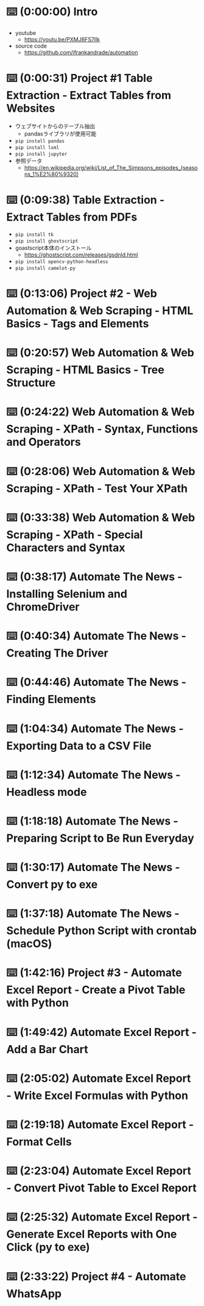 # ⌨️ (0:00:00) Intro
- youtube
  - https://youtu.be/PXMJ6FS7llk
- source code
  - https://github.com/ifrankandrade/automation
# ⌨️ (0:00:31) Project #1 Table Extraction - Extract Tables from Websites
- ウェブサイトからのテーブル抽出
  - pandasライブラリが使用可能
- `pip install pandas`
- `pip install lxml`
- `pip install jupyter`
- 参照データ
  - https://en.wikipedia.org/wiki/List_of_The_Simpsons_episodes_(seasons_1%E2%80%9320)
# ⌨️ (0:09:38) Table Extraction - Extract Tables from PDFs
- `pip install tk`
- `pip install ghostscript`
- goastscript本体のインストール
  - https://ghostscript.com/releases/gsdnld.html
- `pip install opencv-python-headless`
- `pip install camelot-py`
# ⌨️ (0:13:06) Project #2 - Web Automation & Web Scraping - HTML Basics - Tags and Elements
# ⌨️ (0:20:57) Web Automation & Web Scraping - HTML Basics - Tree Structure
# ⌨️ (0:24:22) Web Automation & Web Scraping - XPath - Syntax, Functions and Operators
# ⌨️ (0:28:06) Web Automation & Web Scraping - XPath - Test Your XPath
# ⌨️ (0:33:38) Web Automation & Web Scraping - XPath - Special Characters and Syntax
# ⌨️ (0:38:17) Automate The News - Installing Selenium and ChromeDriver
# ⌨️ (0:40:34) Automate The News - Creating The Driver
# ⌨️ (0:44:46) Automate The News - Finding Elements
# ⌨️ (1:04:34) Automate The News - Exporting Data to a CSV File
# ⌨️ (1:12:34) Automate The News - Headless mode
# ⌨️ (1:18:18) Automate The News - Preparing Script to Be Run Everyday
# ⌨️ (1:30:17) Automate The News - Convert py to exe
# ⌨️ (1:37:18) Automate The News - Schedule Python Script with crontab (macOS)
# ⌨️ (1:42:16) Project #3 - Automate Excel Report - Create a Pivot Table with Python
# ⌨️ (1:49:42) Automate Excel Report - Add a Bar Chart
# ⌨️ (2:05:02) Automate Excel Report - Write Excel Formulas with Python
# ⌨️ (2:19:18) Automate Excel Report - Format Cells
# ⌨️ (2:23:04) Automate Excel Report - Convert Pivot Table to Excel Report
# ⌨️ (2:25:32) Automate Excel Report - Generate Excel Reports with One Click (py to exe)
# ⌨️ (2:33:22) Project #4 - Automate WhatsApp